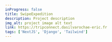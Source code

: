 ```yaml
---
inProgress: false
title: SwipeExpedition
description: Project description
img_alt: project image alt text
link: https://tripconnect.dasilvarochae-eric.fr
tags: ['NextJS', 'Django', 'Tailwind']
---
```


